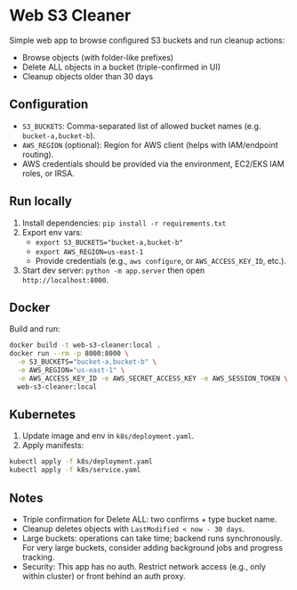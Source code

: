 Web S3 Cleaner
===============

Simple web app to browse configured S3 buckets and run cleanup actions:
- Browse objects (with folder-like prefixes)
- Delete ALL objects in a bucket (triple-confirmed in UI)
- Cleanup objects older than 30 days

Configuration
-------------
- `S3_BUCKETS`: Comma-separated list of allowed bucket names (e.g. `bucket-a,bucket-b`).
- `AWS_REGION` (optional): Region for AWS client (helps with IAM/endpoint routing).
- AWS credentials should be provided via the environment, EC2/EKS IAM roles, or IRSA.

Run locally
-----------
1. Install dependencies: `pip install -r requirements.txt`
2. Export env vars:
   - `export S3_BUCKETS="bucket-a,bucket-b"`
   - `export AWS_REGION=us-east-1`
   - Provide credentials (e.g., `aws configure`, or `AWS_ACCESS_KEY_ID`, etc.).
3. Start dev server: `python -m app.server` then open `http://localhost:8000`.

Docker
------
Build and run:

```bash
docker build -t web-s3-cleaner:local .
docker run --rm -p 8000:8000 \
  -e S3_BUCKETS="bucket-a,bucket-b" \
  -e AWS_REGION="us-east-1" \
  -e AWS_ACCESS_KEY_ID -e AWS_SECRET_ACCESS_KEY -e AWS_SESSION_TOKEN \
  web-s3-cleaner:local
```

Kubernetes
----------
1. Update image and env in `k8s/deployment.yaml`.
2. Apply manifests:

```bash
kubectl apply -f k8s/deployment.yaml
kubectl apply -f k8s/service.yaml
```

Notes
-----
- Triple confirmation for Delete ALL: two confirms + type bucket name.
- Cleanup deletes objects with `LastModified < now - 30 days`.
- Large buckets: operations can take time; backend runs synchronously. For very large buckets, consider adding background jobs and progress tracking.
- Security: This app has no auth. Restrict network access (e.g., only within cluster) or front behind an auth proxy.

